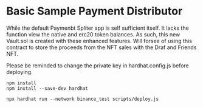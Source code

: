 # Basic Sample Payment Distributor

While the default Paymenbt Spliter app is self sufficient itself. It lacks the function view the native and erc20 token balances. As such, this new Vault.sol is created with these enhanced features. Will forsee of using this contract to store the proceeds from the NFT sales with the Draf and Friends NFT.

Please be reminded to change the private key in hardhat.config.js before deploying. 


```shell
npm install 
npm install --save-dev hardhat

npx hardhat run --network binance_test scripts/deploy.js
```

